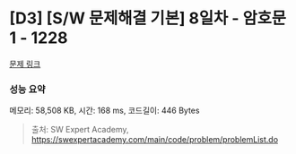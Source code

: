 # [D3] [S/W 문제해결 기본] 8일차 - 암호문1 - 1228 

[문제 링크](https://swexpertacademy.com/main/code/problem/problemDetail.do?contestProbId=AV14w-rKAHACFAYD) 

### 성능 요약

메모리: 58,508 KB, 시간: 168 ms, 코드길이: 446 Bytes



> 출처: SW Expert Academy, https://swexpertacademy.com/main/code/problem/problemList.do